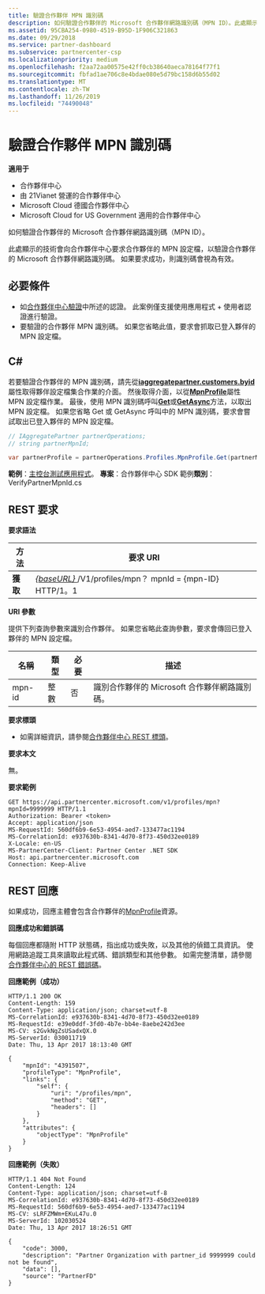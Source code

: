 ```yaml
---
title: 驗證合作夥伴 MPN 識別碼
description: 如何驗證合作夥伴的 Microsoft 合作夥伴網路識別碼（MPN ID）。此處顯示的技術會向合作夥伴中心要求合作夥伴的 MPN 設定檔，以驗證合作夥伴的 Microsoft 合作夥伴網路識別碼。
ms.assetid: 95CBA254-0980-4519-B95D-1F906C321863
ms.date: 09/29/2018
ms.service: partner-dashboard
ms.subservice: partnercenter-csp
ms.localizationpriority: medium
ms.openlocfilehash: f2aa72aa00575e42ff0cb38640aeca78164f77f1
ms.sourcegitcommit: fbfad1ae706c8e4bdae080e5d79bc158d6b55d02
ms.translationtype: MT
ms.contentlocale: zh-TW
ms.lasthandoff: 11/26/2019
ms.locfileid: "74490048"
---
```

# <a name="verify-a-partner-mpn-id"></a>驗證合作夥伴 MPN 識別碼

**適用于**

- 合作夥伴中心
- 由 21Vianet 營運的合作夥伴中心
- Microsoft Cloud 德國合作夥伴中心
- Microsoft Cloud for US Government 適用的合作夥伴中心

如何驗證合作夥伴的 Microsoft 合作夥伴網路識別碼（MPN ID）。

此處顯示的技術會向合作夥伴中心要求合作夥伴的 MPN 設定檔，以驗證合作夥伴的 Microsoft 合作夥伴網路識別碼。 如果要求成功，則識別碼會視為有效。

## <a name="span-idprerequisitesspan-idprerequisitesspan-idprerequisitesprerequisites"></a><span id="Prerequisites"/><span id="prerequisites"/><span id="PREREQUISITES"/>必要條件

- 如[合作夥伴中心驗證](partner-center-authentication.md)中所述的認證。 此案例僅支援使用應用程式 + 使用者認證進行驗證。
- 要驗證的合作夥伴 MPN 識別碼。 如果您省略此值，要求會抓取已登入夥伴的 MPN 設定檔。

## <a name="span-idc_span-idc_c"></a><span id="C_"/><span id="c_"/>C#

若要驗證合作夥伴的 MPN 識別碼，請先從[**iaggregatepartner.customers.byid**](https://docs.microsoft.com/dotnet/api/microsoft.store.partnercenter.ipartner.profiles)屬性取得夥伴設定檔集合作業的介面。 然後取得介面，以從[**MpnProfile**](https://docs.microsoft.com/dotnet/api/microsoft.store.partnercenter.profiles.ipartnerprofilecollection.mpnprofile)屬性 MPN 設定檔作業。 最後，使用 MPN 識別碼呼叫[**Get**](https://docs.microsoft.com/dotnet/api/microsoft.store.partnercenter.profiles.impnprofile.get)或[**GetAsync**](https://docs.microsoft.com/dotnet/api/microsoft.store.partnercenter.profiles.impnprofile.getasync)方法，以取出 MPN 設定檔。 如果您省略 Get 或 GetAsync 呼叫中的 MPN 識別碼，要求會嘗試取出已登入夥伴的 MPN 設定檔。

``` csharp
// IAggregatePartner partnerOperations;
// string partnerMpnId;

var partnerProfile = partnerOperations.Profiles.MpnProfile.Get(partnerMpnId);
```

**範例**：[主控台測試應用程式](console-test-app.md)。 **專案**：合作夥伴中心 SDK 範例**類別**： VerifyPartnerMpnId.cs

## <a name="span-id_requestspan-id_requestspan-id_request-rest-request"></a><span id="_Request"/><span id="_request"/><span id="_REQUEST"/> REST 要求


**要求語法**

| 方法  | 要求 URI                                                                         |
|---------|-------------------------------------------------------------------------------------|
| **獲取** | [ *{baseURL}* ](partner-center-rest-urls.md)/V1/profiles/mpn？ mpnId = {mpn-ID} HTTP/1。1 |

**URI 參數**

提供下列查詢參數來識別合作夥伴。 如果您省略此查詢參數，要求會傳回已登入夥伴的 MPN 設定檔。

| 名稱   | 類型 | 必要 | 描述                                                 |
|--------|------|----------|-------------------------------------------------------------|
| mpn-id | 整數  | 否       | 識別合作夥伴的 Microsoft 合作夥伴網路識別碼。 |

**要求標頭**

- 如需詳細資訊，請參閱[合作夥伴中心 REST 標頭](headers.md)。

**要求本文**

無。

**要求範例**

```http
GET https://api.partnercenter.microsoft.com/v1/profiles/mpn?mpnId=9999999 HTTP/1.1
Authorization: Bearer <token>
Accept: application/json
MS-RequestId: 560df6b9-6e53-4954-aed7-133477ac1194
MS-CorrelationId: e937630b-8341-4d70-8f73-450d32ee0189
X-Locale: en-US
MS-PartnerCenter-Client: Partner Center .NET SDK
Host: api.partnercenter.microsoft.com
Connection: Keep-Alive
```

## <a name="span-id_responsespan-id_responsespan-id_response-rest-response"></a><span id="_Response"/><span id="_response"/><span id="_RESPONSE"/> REST 回應

如果成功，回應主體會包含合作夥伴的[MpnProfile](profile-resources.md#mpnprofile)資源。

**回應成功和錯誤碼**

每個回應都隨附 HTTP 狀態碼，指出成功或失敗，以及其他的偵錯工具資訊。 使用網路追蹤工具來讀取此程式碼、錯誤類型和其他參數。 如需完整清單，請參閱[合作夥伴中心的 REST 錯誤碼](error-codes.md)。

**回應範例（成功）**

```http
HTTP/1.1 200 OK
Content-Length: 159
Content-Type: application/json; charset=utf-8
MS-CorrelationId: e937630b-8341-4d70-8f73-450d32ee0189
MS-RequestId: e39e0ddf-3fd0-4b7e-bb4e-8aebe242d3ee
MS-CV: s2GvkNgZsUSadxQX.0
MS-ServerId: 030011719
Date: Thu, 13 Apr 2017 18:13:40 GMT

{
    "mpnId": "4391507",
    "profileType": "MpnProfile",
    "links": {
        "self": {
            "uri": "/profiles/mpn",
            "method": "GET",
            "headers": []
        }
    },
    "attributes": {
        "objectType": "MpnProfile"
    }
}
```

**回應範例（失敗）**

```http
HTTP/1.1 404 Not Found
Content-Length: 124
Content-Type: application/json; charset=utf-8
MS-CorrelationId: e937630b-8341-4d70-8f73-450d32ee0189
MS-RequestId: 560df6b9-6e53-4954-aed7-133477ac1194
MS-CV: sLRFZMWm+EKuL47u.0
MS-ServerId: 102030524
Date: Thu, 13 Apr 2017 18:26:51 GMT

{
    "code": 3000,
    "description": "Partner Organization with partner_id 9999999 could not be found",
    "data": [],
    "source": "PartnerFD"
}
```